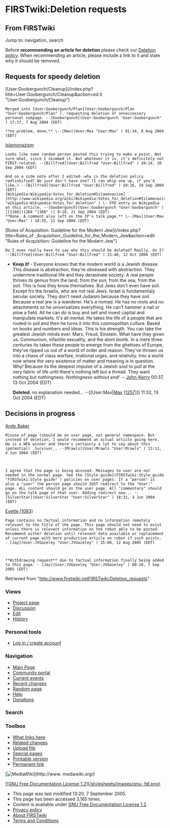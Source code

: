 # FIRSTwiki:Deletion requests

## From FIRSTwiki

Jump to: navigation, search

Before **recommending an article for deletion** please check our [Deletion policy](/index.php?title=Deletion_policy&action=edit "Deletion policy"). When recommending an article, please include a link to it and state why it should be removed.

## Requests for speedy deletion

[User:Goobergunch/Cleanup](/index.php?title=User:Goobergunch/Cleanup&action=ed
it "User:Goobergunch/Cleanup")

```
Merged into [User:Goobergunch/Plan](User:Goobergunch/Plan "User:Goobergunch/Plan" ), requesting deletion of unneccessary personal subpage. --[Goobergunch](User:Goobergunch "User:Goobergunch" ) 17:37, 7 Aug 2004 (EDT) 

**no problem, done.** \--[Max](User:Max "User:Max" ) 01:34, 8 Aug 2004 (EDT) 
```

[Islamonazism](/index.php?title=Islamonazism&action=edit "Islamonazism")

```
Looks like some random person posted this trying to make a point. Not sure what, since I skimmed it. But whatever it is, it's definitely not FIRST-related. --[Billfred](User:Billfred "User:Billfred" ) 20:14, 20 Sep 2004 (EDT) 

And on a side note after I edited--why is the deletion policy redlinkified? We just don't have one? (I can whip one up, if you'd like.) --[Billfred](User:Billfred "User:Billfred" ) 20:16, 20 Sep 2004 (EDT) 
[Wikipedia:Wikipedia:Votes_for_deletion#Islamonazism](http://www.wikipedia.org/wiki/Wikipedia:Votes_for_deletion#Islamonazism "wikipedia:Wikipedia:Votes_for_deletion" ) \- VfD entry on Wikipedia on this article. --[Goobergunch](User:Goobergunch "User:Goobergunch" ) [[1168](1168 "1168" )] 8:18, 21 Sep 2004 (EDT) 
**Done. A comment also left on the IP's talk page.** \--[Max](User:Max "User:Max" ) 18:35, 21 Sep 2004 (EDT) 
```

[Rules of Acquisition: Guideline for the Modern Jew](/index.php?title=Rules_of
_Acquisition:_Guideline_for_the_Modern_Jew&action=edit "Rules of Acquisition:
Guideline for the Modern Jew")

```
Do I even really have to say why this should be deleted? Really, do I? --[Billfred](User:Billfred "User:Billfred" ) 23:40, 12 Oct 2004 (EDT) 
```

- **Keep it!** - Everyone knows that the modern world is a Jewish disease. This disease is abstraction, they're obsessed with abstraction. They undermine traditional life and they derasinate society. A real people thrives its genius from the land, from the sun, from the sea, from the soil. This is how they know themselves. But Jews don't even have soil. Except fro the Israelis, who are not real Jews. Israel is fundamentaly secular society. They don't need Judaism because they have soil. Because a real jew is a wanderer. He's a nomad. He has no roots and no attachments so he universalizes everything. He can't hammer a nail or plow a field. All he can do is buy and sell and invest capital and manipulate markets. It's all mental. He takes the life of a people that are rooted in soil and then he turns it into this cosmopolitan culture. Based on books and numbers and ideas. This is his strength. You can take the greatest Jewish minds ever. Marx, Freud, Einstein. What have they given us. Communism, infantile sexuality, and the atom bomb. In a mere three centuries its taken these people to emerge from the ghettoes of Europe, they've ripped us out of a world of order and reason. They've thrown us into a chaos of class warfare, irrational urges, and relativity. Into a world now where the very existence of matter and meaning is in question. Why! Because its the deepest impulse of a Jewish soul to pull at the very fabric of life until there's nothing left but a thread. They want nothing but nothingness. _Nothingness without end!_ -- [John-Kerry](/index.php?title=User:John-Kerry&action=edit "User:John-Kerry") 00:37, 13 Oct 2004 (EDT)

  **Deleted**, no explanation needed... --[[User:Max|[Max](User:Max "User:Max") [[1257](1257 "1257")]]] 11:32, 13 Oct 2004 (EDT)

## Decisions in progress

[Andy Baker](Andy_Baker "Andy Baker")

```
Misuse of page (should be on user page, not general namespace. But instead of deletion, I would recommend an actual article going here. He is a WFA winner and there's certainly a lot to say about this (potential) _Survivor_. --[Mrawls](User:Mrawls "User:Mrawls" ) 13:11, 4 Jun 2004 (EDT) 



I agree that the page is being misused. Messages to user are not needed in the normal page. See the [Style guide](FIRSTwiki:Style_guide "FIRSTwiki:Style guide" ) policies on user pages. If a "person" is also a "user" the person page should JUST redirect to the "User:" page. ALL content should go on the user page. All "commentary" should go on the talk page of that user. Adding redirect now... --[SilverStar](User:SilverStar "User:SilverStar" ) 18:31, 4 Jun 2004 (EDT) 
```

[Evette (1083)](Evette_%281083%29 "Evette \(1083\)")

```
Page contains no factual information and no information remotely relevant to the title of the page. This page should not need to exist unless there is relevent information on the robot able to be posted. Recommend either deletion until relevent data available or replacement of current page with more productive article on robot if such exists. - [Jay](User:JVGazeley "User:JVGazeley" ) 15:08, 12 Aug 2005 (EDT) 



**Withdrawing request** due to factual information finally being added to this page. - [Jay](User:JVGazeley "User:JVGazeley" ) 09:20, 7 Sep 2005 (EDT) 
```

Retrieved from "<http://www.firstwiki.netFIRSTwiki:Deletion_requests>"

### Views

- [Project page](FIRSTwiki:Deletion_requests)
- [Discussion](/index.php?title=FIRSTwiki_talk:Deletion_requests&action=edit)
- [Edit](/index.php?title=FIRSTwiki:Deletion_requests&action=edit)
- [History](/index.php?title=FIRSTwiki:Deletion_requests&action=history)

### Personal tools

- [Log in / create account](/index.php?title=Special:Userlogin&returnto=FIRSTwiki:Deletion_requests)

[](Main_Page "Main Page")

### Navigation

- [Main Page](Main_Page)
- [Community portal](FIRSTwiki:Community_portal)
- [Current events](Current_events)
- [Recent changes](Special:Recentchanges)
- [Random page](Special:Random)
- [Help](FIRSTwiki:Help)
- [Donations](FIRSTwiki:Site_support)

### Search

### Toolbox

- [What links here](Special:Whatlinkshere/FIRSTwiki:Deletion_requests)
- [Related changes](Special:Recentchangeslinked/FIRSTwiki:Deletion_requests)
- [Upload file](Special:Upload)
- [Special pages](Special:Specialpages)
- [Printable version](/index.php?title=FIRSTwiki:Deletion_requests&printable=yes)
- [Permanent link](/index.php?title=FIRSTwiki:Deletion_requests&oldid=39091)

[![MediaWiki](/skins/common/images/poweredby_mediawiki_88x31.png)](http://www.
mediawiki.org/)

[![GNU Free Documentation License 1.2](/stylesheets/images/gnu-
fdl.png)](http://www.gnu.org/copyleft/fdl.html)

- This page was last modified 13:20, 7 September 2005.
- This page has been accessed 3,165 times.
- Content is available under [GNU Free Documentation License 1.2](http://www.gnu.org/copyleft/fdl.html "http://www.gnu.org/copyleft/fdl.html").
- [Privacy policy](FIRSTwiki:Privacy_policy "FIRSTwiki:Privacy policy")
- [About FIRSTwiki](FIRSTwiki:About "FIRSTwiki:About")
- [Terms and Conditions](FIRSTwiki:Terms_and_conditions "FIRSTwiki:Terms and conditions")
